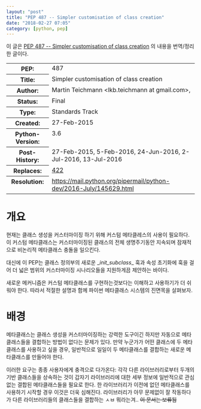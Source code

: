 ```yaml
---
layout: "post"
title: "PEP 487 -- Simpler customisation of class creation"
date: "2018-02-27 07:05"
category: [python, pep]
---
```


이 글은 [PEP 487 -- Simpler customisation of class creation](https://www.python.org/dev/peps/pep-0487/) 의 내용을 번역/정리한 글이다.

<table>
<colgroup><col>
<col>
</colgroup><tbody valign="top">
<tr><th>PEP:</th><td>487</td>
</tr>
<tr><th>Title:</th><td>Simpler customisation of class creation</td>
</tr>
<tr><th>Author:</th><td>Martin Teichmann &lt;lkb.teichmann at gmail.com&gt;,</td>
</tr>
<tr><th>Status:</th><td>Final</td>
</tr>
<tr><th>Type:</th><td>Standards Track</td>
</tr>
<tr><th>Created:</th><td>27-Feb-2015</td>
</tr>
<tr><th>Python-Version:</th><td>3.6</td>
</tr>
<tr><th>Post-History:</th><td>27-Feb-2015, 5-Feb-2016, 24-Jun-2016, 2-Jul-2016, 13-Jul-2016</td>
</tr>
<tr><th>Replaces:</th><td><a href="https://www.python.org/dev/peps/pep-0422">422</a></td>
</tr>
<tr><th>Resolution:</th><td><a href="https://mail.python.org/pipermail/python-dev/2016-July/145629.html">https://mail.python.org/pipermail/python-dev/2016-July/145629.html</a></td>
</tr>
</tbody>
</table>

# 개요

현재는 클래스 생성을 커스터마이징 하기 위해 커스텀 메타클레스의 사용이 필요하다. 이 커스텀 메타클래스는 커스터마이징된 클래스의 전체 생명주기동안 지속되며 잠재적으로 비논리적 메타클래스 충돌을 일으킨다.

대신에 이 PEP는 클래스 정의부의 새로운 \__init_subclass__ 훅과 속성 초기화에 훅을 걸어 더 넓은 범위의 커스터마이징 시나리오들을 지원하게끔 제안하는 바이다.

새로운 메커니즘은 커스텀 메타클래스를 구현하는것보다는 이해하고 사용하기가 더 쉬워야 한다. 따라서 적절한 설명과 함께 파이썬 메타클래스 시스템의 진면목을 살펴보자.

# 배경
메타클래스는 클래스 생성을 커스터마이징하는 강력한 도구이긴 하지만 자동으로 메타클래스들을 결합하는 방법이 없다는 문제가 있다. 만약 누군가가 어떤 클래스에 두 메타클래스를 사용하고 싶을 경우, 일반적으로 일일이 두 메타클래스를 결합하는 새로운 메타클래스를 만들어야 한다.

이러한 요구는 종종 사용자에게 충격으로 다가온다: 각각 다른 라이브러리로부터 두개의 기반 클래스들을 상속하는 것이 갑자기 라이브러리에 대한 세부 정보에 일반적으로 관심없는 결합된 메타클래스들을 필요로 한다. 한 라이브러리가 이전에 없던 메타클래스를 사용하기 시작할 경우 이것은 더욱 심해진다. 라이브러리가 아무 문제없이 잘 작동하다가 다른 라이브러리들의 클래스들을 결합하는 ㅅㅂ 뭐라는겨.. 
~~이 문서는 보류됨~~
